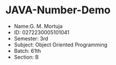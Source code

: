 # JAVA-Number-Demo

* Name:G. M. Mortuja
* ID: 0272230005101041
* Semester: 3rd
* Subject: Object Oriented Programming 
* Batch: 61th
* Section: B
